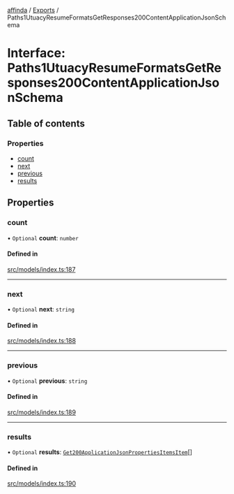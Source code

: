 [affinda](../README.md) / [Exports](../modules.md) / Paths1UtuacyResumeFormatsGetResponses200ContentApplicationJsonSchema

# Interface: Paths1UtuacyResumeFormatsGetResponses200ContentApplicationJsonSchema

## Table of contents

### Properties

- [count](Paths1UtuacyResumeFormatsGetResponses200ContentApplicationJsonSchema.md#count)
- [next](Paths1UtuacyResumeFormatsGetResponses200ContentApplicationJsonSchema.md#next)
- [previous](Paths1UtuacyResumeFormatsGetResponses200ContentApplicationJsonSchema.md#previous)
- [results](Paths1UtuacyResumeFormatsGetResponses200ContentApplicationJsonSchema.md#results)

## Properties

### count

• `Optional` **count**: `number`

#### Defined in

[src/models/index.ts:187](https://github.com/affinda/affinda-typescript/blob/b869a13/src/models/index.ts#L187)

___

### next

• `Optional` **next**: `string`

#### Defined in

[src/models/index.ts:188](https://github.com/affinda/affinda-typescript/blob/b869a13/src/models/index.ts#L188)

___

### previous

• `Optional` **previous**: `string`

#### Defined in

[src/models/index.ts:189](https://github.com/affinda/affinda-typescript/blob/b869a13/src/models/index.ts#L189)

___

### results

• `Optional` **results**: [`Get200ApplicationJsonPropertiesItemsItem`](Get200ApplicationJsonPropertiesItemsItem.md)[]

#### Defined in

[src/models/index.ts:190](https://github.com/affinda/affinda-typescript/blob/b869a13/src/models/index.ts#L190)
